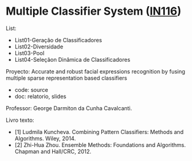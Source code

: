 # Multiple Classifier System ([IN116](https://sites.google.com/a/cin.ufpe.br/multiple-classifier-system/home))

List:
* List01-Geração de Classificadores
* List02-Diversidade
* List03-Pool
* List04-Seleçãon Dinâmica de Classificadores

Proyecto: Accurate and robust facial expressions recognition by fusing multiple sparse representation based classifiers
* code: source
* doc: relatorio, slides

Professor: George Darmiton da Cunha Cavalcanti.

Livro texto:

* [1] Ludmila Kuncheva. Combining Pattern Classifiers: Methods and Algorithms. Wiley, 2014.
* [2] Zhi-Hua Zhou. Ensemble Methods: Foundations and Algorithms. Chapman and Hall/CRC, 2012.


